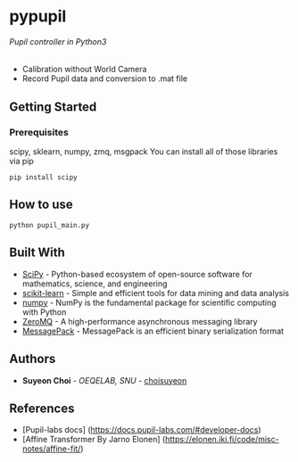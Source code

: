 # pypupil
###### Pupil controller in Python3
- Calibration without World Camera
- Record Pupil data and conversion to .mat file

## Getting Started



### Prerequisites
scipy, sklearn, numpy, zmq, msgpack
You can install all of those libraries via pip
```
pip install scipy
```


## How to use
```
python pupil_main.py
```

## Built With

* [SciPy](https://www.scipy.org/) - Python-based ecosystem of open-source software for mathematics, science, and engineering
* [scikit-learn](https://maven.apache.org/) - Simple and efficient tools for data mining and data analysis
* [numpy](https://scikit-learn.org/) - NumPy is the fundamental package for scientific computing with Python
* [ZeroMQ](https://zeromq.org/) - A high-performance asynchronous messaging library
* [MessagePack](https://msgpack.org/) - MessagePack is an efficient binary serialization format

## Authors

* **Suyeon Choi** - *OEQELAB, SNU* - [choisuyeon](https://github.com/choisuyeon)

## References
- [Pupil-labs docs] (https://docs.pupil-labs.com/#developer-docs)
- [Affine Transformer By Jarno Elonen] (https://elonen.iki.fi/code/misc-notes/affine-fit/)
